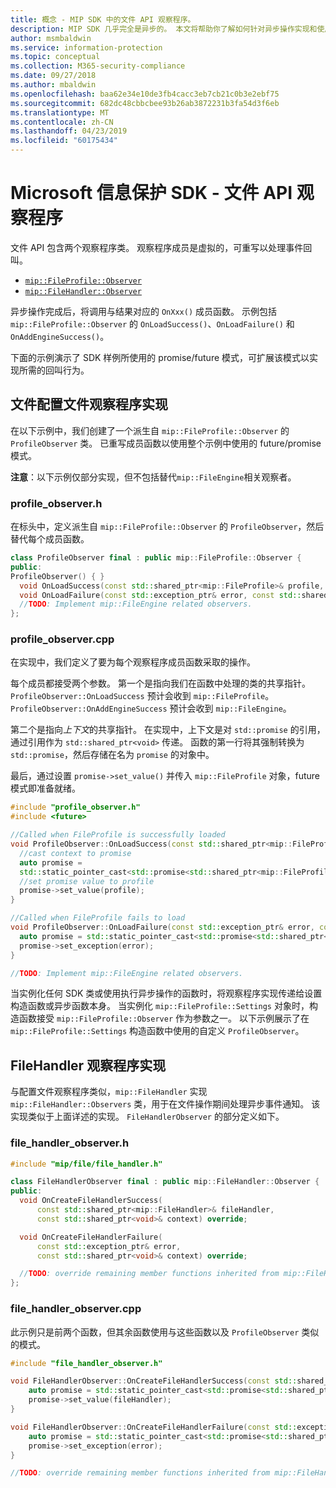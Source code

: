 ```yaml
---
title: 概念 - MIP SDK 中的文件 API 观察程序。
description: MIP SDK 几乎完全是异步的。 本文将帮助你了解如何针对异步操作实现和使用文件 API 观察程序。
author: msmbaldwin
ms.service: information-protection
ms.topic: conceptual
ms.collection: M365-security-compliance
ms.date: 09/27/2018
ms.author: mbaldwin
ms.openlocfilehash: baa62e34e10de3fb4cacc3eb7cb21c0b3e2ebf75
ms.sourcegitcommit: 682dc48cbbcbee93b26ab3872231b3fa54d3f6eb
ms.translationtype: MT
ms.contentlocale: zh-CN
ms.lasthandoff: 04/23/2019
ms.locfileid: "60175434"
---
```

# <a name="microsoft-information-protection-sdk---file-api-observers"></a>Microsoft 信息保护 SDK - 文件 API 观察程序

文件 API 包含两个观察程序类。 观察程序成员是虚拟的，可重写以处理事件回叫。

- [`mip::FileProfile::Observer`](reference/class_mip_fileprofile_observer.md)
- [`mip::FileHandler::Observer`](reference/class_mip_filehandler_observer.md)

异步操作完成后，将调用与结果对应的 `OnXxx()` 成员函数。 示例包括 `mip::FileProfile::Observer` 的 `OnLoadSuccess()`、`OnLoadFailure()` 和 `OnAddEngineSuccess()`。

下面的示例演示了 SDK 样例所使用的 promise/future 模式，可扩展该模式以实现所需的回叫行为。 

## <a name="file-profile-observer-implementation"></a>文件配置文件观察程序实现

在以下示例中，我们创建了一个派生自 `mip::FileProfile::Observer` 的 `ProfileObserver` 类。 已重写成员函数以使用整个示例中使用的 future/promise 模式。

**注意**：以下示例仅部分实现，但不包括替代`mip::FileEngine`相关观察者。

### <a name="profileobserverh"></a>profile_observer.h

在标头中，定义派生自 `mip::FileProfile::Observer` 的 `ProfileObserver`，然后替代每个成员函数。

```cpp
class ProfileObserver final : public mip::FileProfile::Observer {
public:
ProfileObserver() { }
  void OnLoadSuccess(const std::shared_ptr<mip::FileProfile>& profile, const std::shared_ptr<void>& context) override;
  void OnLoadFailure(const std::exception_ptr& error, const std::shared_ptr<void>& context) override;
  //TODO: Implement mip::FileEngine related observers.
};
```

### <a name="profileobservercpp"></a>profile_observer.cpp

在实现中，我们定义了要为每个观察程序成员函数采取的操作。

每个成员都接受两个参数。 第一个是指向我们在函数中处理的类的共享指针。 `ProfileObserver::OnLoadSuccess` 预计会收到 `mip::FileProfile`。 `ProfileObserver::OnAddEngineSuccess` 预计会收到 `mip::FileEngine`。

第二个是指向*上下文*的共享指针。 在实现中，上下文是对 `std::promise` 的引用，通过引用作为 `std::shared_ptr<void>` 传递。 函数的第一行将其强制转换为 `std::promise`，然后存储在名为 `promise` 的对象中。

最后，通过设置 `promise->set_value()` 并传入 `mip::FileProfile` 对象，future 模式即准备就绪。

```cpp
#include "profile_observer.h"
#include <future>

//Called when FileProfile is successfully loaded
void ProfileObserver::OnLoadSuccess(const std::shared_ptr<mip::FileProfile>& profile, const std::shared_ptr<void>& context) {
  //cast context to promise
  auto promise = 
  std::static_pointer_cast<std::promise<std::shared_ptr<mip::FileProfile>>>(context);
  //set promise value to profile
  promise->set_value(profile);
}

//Called when FileProfile fails to load
void ProfileObserver::OnLoadFailure(const std::exception_ptr& error, const std::shared_ptr<void>& context) {
  auto promise = std::static_pointer_cast<std::promise<std::shared_ptr<mip::FileProfile>>>(context);
  promise->set_exception(error);
}

//TODO: Implement mip::FileEngine related observers.
```

当实例化任何 SDK 类或使用执行异步操作的函数时，将观察程序实现传递给设置构造函数或异步函数本身。 当实例化 `mip::FileProfile::Settings` 对象时，构造函数接受 `mip::FileProfile::Observer` 作为参数之一。 以下示例展示了在 `mip::FileProfile::Settings` 构造函数中使用的自定义 `ProfileObserver`。

## <a name="filehandler-observer-implementation"></a>FileHandler 观察程序实现

与配置文件观察程序类似，`mip::FileHandler` 实现 `mip::FileHandler::Observers` 类，用于在文件操作期间处理异步事件通知。 该实现类似于上面详述的实现。 `FileHandlerObserver` 的部分定义如下。 

### <a name="filehandlerobserverh"></a>file_handler_observer.h

```cpp
#include "mip/file/file_handler.h"

class FileHandlerObserver final : public mip::FileHandler::Observer {
public:
  void OnCreateFileHandlerSuccess(
      const std::shared_ptr<mip::FileHandler>& fileHandler,
      const std::shared_ptr<void>& context) override;

  void OnCreateFileHandlerFailure(
      const std::exception_ptr& error,
      const std::shared_ptr<void>& context) override;

  //TODO: override remaining member functions inherited from mip::FileHandler::Observer
};
```

### <a name="filehandlerobservercpp"></a>file_handler_observer.cpp

此示例只是前两个函数，但其​​余函数使用与这些函数以及 `ProfileObserver` 类似的模式。

```cpp
#include "file_handler_observer.h"

void FileHandlerObserver::OnCreateFileHandlerSuccess(const std::shared_ptr<mip::FileHandler>& fileHandler, const std::shared_ptr<void>& context) {
    auto promise = std::static_pointer_cast<std::promise<std::shared_ptr<mip::FileHandler>>>(context);
    promise->set_value(fileHandler);
}

void FileHandlerObserver::OnCreateFileHandlerFailure(const std::exception_ptr& error, const std::shared_ptr<void>& context) {
    auto promise = std::static_pointer_cast<std::promise<std::shared_ptr<mip::FileHandler>>>(context);
    promise->set_exception(error);
}

//TODO: override remaining member functions inherited from mip::FileHandler::Observer
```

